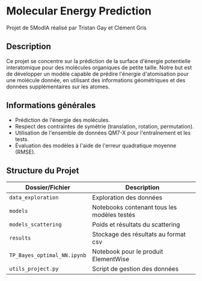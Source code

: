 # Molecular Energy Prediction 

Projet de 5ModIA réalisé par Tristan Gay et Clément Gris 

## Description

Ce projet se concentre sur la prédiction de la surface d'énergie potentielle interatomique pour des molécules organiques de petite taille. Notre but est de développer un modèle capable de prédire l'énergie d'atomisation pour une molécule donnée, en utilisant des informations géométriques et des données supplémentaires sur les atomes. 

## Informations générales

- Prédiction de l'énergie des molécules.
- Respect des contraintes de symétrie (translation, rotation, permutation). 
- Utilisation de l'ensemble de données QM7-X pour l'entraînement et les tests. 
- Évaluation des modèles à l'aide de l'erreur quadratique moyenne (RMSE). 

## Structure du Projet

| Dossier/Fichier | Description |
|-----------------|-------------|
| `data_exploration` | Exploration des données |
| `models` | Notebooks contenant tous les modèles testés  |
| `models_scattering` | Poids et résultats du scattering |
| `results` | Stockage des résultats au format csv|
| `TP_Bayes_optimal_NN.ipynb` | Notebook pour le produit ElementWise |
| `utils_project.py` | Script de gestion des données |

